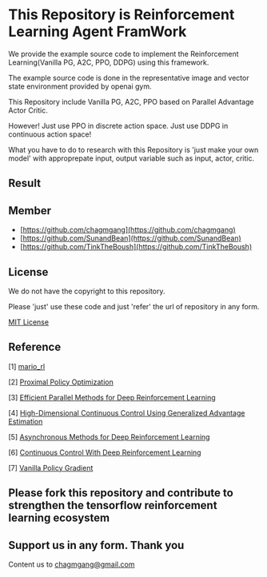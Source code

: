 # This Repository is Reinforcement Learning Agent FramWork

We provide the example source code to implement the Reinforcement Learning(Vanilla PG, A2C, PPO, DDPG) using this framework.

The example source code is done in the representative image and vector state environment provided by openai gym.

This Repository include Vanilla PG, A2C, PPO based on Parallel Advantage Actor Critic.

However! Just use PPO in discrete action space. Just use DDPG in continuous action space!

What you have to do to research with this Repository is 'just make your own model' with approprepate input, output variable such as input, actor, critic.

## Result

## Member

- [https://github.com/chagmgang](https://github.com/chagmgang)
- [https://github.com/SunandBean](https://github.com/SunandBean)
- [https://github.com/TinkTheBoush](https://github.com/TinkTheBoush)

## License

We do not have the copyright to this repository.

Please 'just' use these code and just 'refer' the url of repository in any form.

[MIT License](./LICENSE)

## Reference

[1] [mario_rl](https://github.com/jcwleo/mario_rl)

[2] [Proximal Policy Optimization](https://arxiv.org/abs/1707.06347)

[3] [Efficient Parallel Methods for Deep Reinforcement Learning](https://arxiv.org/abs/1705.04862)

[4] [High-Dimensional Continuous Control Using Generalized Advantage Estimation](https://arxiv.org/abs/1506.02438)

[5] [Asynchronous Methods for Deep Reinforcement Learning](https://arxiv.org/abs/1602.01783)

[6] [Continuous Control With Deep Reinforcement Learning](https://arxiv.org/pdf/1509.02971.pdf)

[7] [Vanilla Policy Gradient](https://spinningup.openai.com/en/latest/algorithms/vpg.html)

## Please fork this repository and contribute to strengthen the tensorflow reinforcement learning ecosystem

## Support us in any form. Thank you

Content us to [chagmgang@gmail.com](chagmgang@gmail.com)